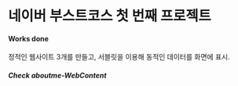 # 네이버 부스트코스 첫 번째 프로젝트
#### Works done
정적인 웹사이트 3개를 만들고, 
서블릿을 이용해 동적인 데이터를 화면에 표시.  

##### Check aboutme-WebContent
